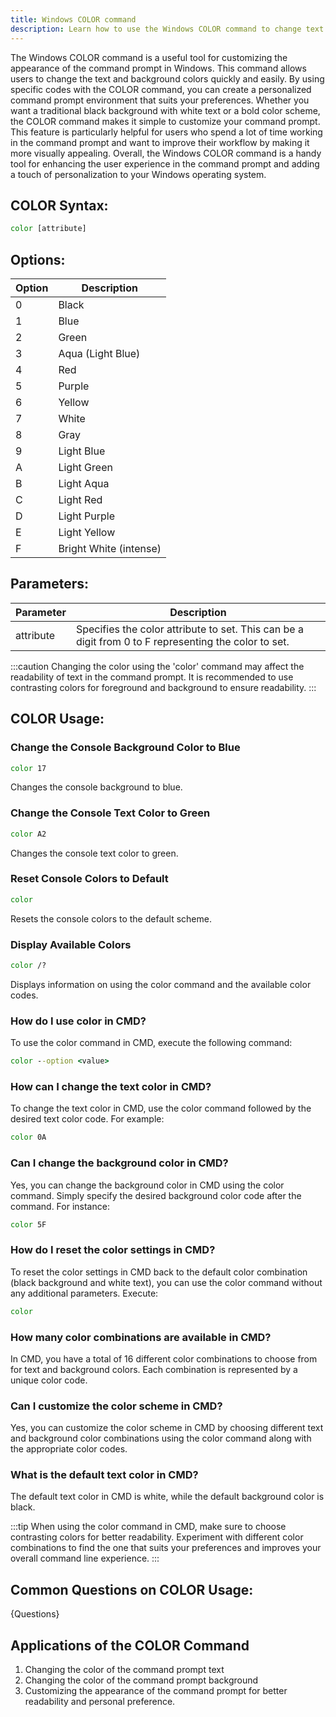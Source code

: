 ```yaml
---
title: Windows COLOR command
description: Learn how to use the Windows COLOR command to change text and background colors in the command prompt easily.
---
```


The Windows COLOR command is a useful tool for customizing the appearance of the command prompt in Windows. This command allows users to change the text and background colors quickly and easily. By using specific codes with the COLOR command, you can create a personalized command prompt environment that suits your preferences. Whether you want a traditional black background with white text or a bold color scheme, the COLOR command makes it simple to customize your command prompt. This feature is particularly helpful for users who spend a lot of time working in the command prompt and want to improve their workflow by making it more visually appealing. Overall, the Windows COLOR command is a handy tool for enhancing the user experience in the command prompt and adding a touch of personalization to your Windows operating system.
## COLOR Syntax:
```cmd
color [attribute]
```

## Options:
| Option    | Description                      |
|-----------|----------------------------------|
| 0         | Black                            |
| 1         | Blue                             |
| 2         | Green                            |
| 3         | Aqua (Light Blue)                |
| 4         | Red                              |
| 5         | Purple                           |
| 6         | Yellow                           |
| 7         | White                            |
| 8         | Gray                             |
| 9         | Light Blue                       |
| A         | Light Green                      |
| B         | Light Aqua                       |
| C         | Light Red                        |
| D         | Light Purple                     |
| E         | Light Yellow                     |
| F         | Bright White (intense)           |

## Parameters:
| Parameter | Description                      |
|-----------|----------------------------------|
| attribute | Specifies the color attribute to set. This can be a digit from 0 to F representing the color to set. |

:::caution
Changing the color using the 'color' command may affect the readability of text in the command prompt. It is recommended to use contrasting colors for foreground and background to ensure readability.
:::
## COLOR Usage:
### Change the Console Background Color to Blue
```cmd
color 17
```
Changes the console background to blue.

### Change the Console Text Color to Green
```cmd
color A2
```
Changes the console text color to green.

### Reset Console Colors to Default
```cmd
color
```
Resets the console colors to the default scheme.

### Display Available Colors
```cmd
color /?
```
Displays information on using the color command and the available color codes.
### How do I use color in CMD?
To use the color command in CMD, execute the following command:
```cmd
color --option <value>
```

### How can I change the text color in CMD?
To change the text color in CMD, use the color command followed by the desired text color code. For example:
```cmd
color 0A
```

### Can I change the background color in CMD?
Yes, you can change the background color in CMD using the color command. Simply specify the desired background color code after the command. For instance:
```cmd
color 5F
```

### How do I reset the color settings in CMD?
To reset the color settings in CMD back to the default color combination (black background and white text), you can use the color command without any additional parameters. Execute:
```cmd
color
```

### How many color combinations are available in CMD?
In CMD, you have a total of 16 different color combinations to choose from for text and background colors. Each combination is represented by a unique color code.

### Can I customize the color scheme in CMD?
Yes, you can customize the color scheme in CMD by choosing different text and background color combinations using the color command along with the appropriate color codes.

### What is the default text color in CMD?
The default text color in CMD is white, while the default background color is black.
​

:::tip
When using the color command in CMD, make sure to choose contrasting colors for better readability. Experiment with different color combinations to find the one that suits your preferences and improves your overall command line experience.
:::

## Common Questions on COLOR Usage:
{Questions}

## Applications of the COLOR Command

1. Changing the color of the command prompt text
2. Changing the color of the command prompt background
3. Customizing the appearance of the command prompt for better readability and personal preference.